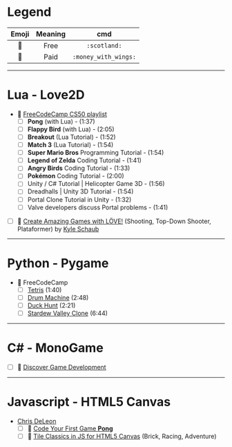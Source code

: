 # Legend

| Emoji            | Meaning | cmd                  |
|:----------------:|:-------:|:--------------------:|
|:scotland:        | Free    | `:scotland:`         |
|:money_with_wings:| Paid    | `:money_with_wings:` |

---
# Lua - Love2D

- :scotland: [FreeCodeCamp CS50 playlist](https://www.youtube.com/playlist?list=PLWKjhJtqVAbluXJKKbCIb4xd7fcRkpzoz)
  - [ ] **Pong** (with Lua) - (1:37)
  - [ ] **Flappy Bird** (with Lua) - (2:05)
  - [ ] **Breakout** (Lua Tutorial) - (1:52)
  - [ ] **Match 3** (Lua Tutorial) - (1:54)
  - [ ] **Super Mario Bros** Programming Tutorial - (1:54)
  - [ ] **Legend of Zelda** Coding Tutorial - (1:41)
  - [ ] **Angry Birds** Coding Tutorial - (1:33)
  - [ ] **Pokémon** Coding Tutorial - (2:00)
  - [ ] Unity / C# Tutorial | Helicopter Game 3D - (1:56)
  - [ ] Dreadhalls | Unity 3D Tutorial - (1:54)
  - [ ] Portal Clone Tutorial in Unity - (1:32)
  - [ ] Valve developers discuss Portal problems - (1:41)

- [ ] :money_with_wings: [Create Amazing Games with LÖVE!](https://www.udemy.com/course/lua-love/) (Shooting, Top-Down Shooter, Plataformer) by [Kyle Schaub](https://www.youtube.com/@Challacade)

---
# Python - Pygame

- :scotland: FreeCodeCamp
  - [ ] [Tetris](https://www.youtube.com/watch?v=zfvxp7PgQ6c) (1:40)
  - [ ] [Drum Machine](https://www.youtube.com/watch?v=F3J3PZj0zi0) (2:48)
  - [ ] [Duck Hunt](https://www.youtube.com/watch?v=T2pd3KRSoHI) (2:21)
  - [ ] [Stardew Valley Clone](https://www.youtube.com/watch?v=R9apl6B_ZgI) (6:44)

---
# C# - MonoGame

- [ ] :money_with_wings: [Discover Game Development](https://www.udemy.com/course/monogame/) 

---
# Javascript - HTML5 Canvas

- [Chris DeLeon](https://www.youtube.com/@HomeTeamGameDev/videos)
  - [ ] :scotland: [Code Your First Game **Pong**](https://www.udemy.com/course/code-your-first-game/)
  - [ ] :money_with_wings: [Tile Classics in JS for HTML5 Canvas](https://www.udemy.com/course/how-to-program-games/) (Brick, Racing, Adventure)
